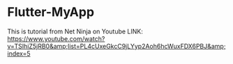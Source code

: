 # Flutter-MyApp
This is tutorial from Net Ninja on Youtube LINK:  https://www.youtube.com/watch?v=TSIhiZ5jRB0&amp;list=PL4cUxeGkcC9jLYyp2Aoh6hcWuxFDX6PBJ&amp;index=5
